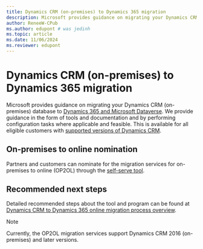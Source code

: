 ```yaml
---
title: Dynamics CRM (on-premises) to Dynamics 365 migration
description: Microsoft provides guidance on migrating your Dynamics CRM (on-premises) database to Dynamics 365 and Microsoft Dataverse.
author: ReneeW-CPub
ms.author: edupont # was jedinh
ms.topic: article
ms.date: 11/06/2024
ms.reviewer: edupont
---
```


# Dynamics CRM (on-premises) to Dynamics 365 migration

Microsoft provides guidance on migrating your Dynamics CRM (on-premises) database to [Dynamics 365 and Microsoft Dataverse](/powerapps/maker/common-data-service/data-platform-intro#dynamics-365-and-dataverse). We provide guidance in the form of tools and documentation and by performing configuration tasks where applicable and feasible. This is available for all eligible customers with [supported versions of Dynamics CRM](/lifecycle/products/?terms=Dynamics%20CRM).

## On-premises to online nomination

Partners and customers can nominate for the migration services for on-premises to online (OP2OL) through the [self-serve tool](https://aka.ms/op2olnom).

## Recommended next steps

Detailed recommended steps about the tool and program can be found at [Dynamics CRM to Dynamics 365 online migration process overview](../migrate/opol-crm-migration-high-level-overview.md).

> [!NOTE]
> Currently, the OP2OL migration services support Dynamics CRM 2016 (on-premises) and later versions.
